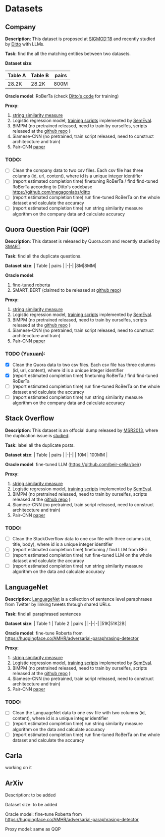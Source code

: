 # Datasets

## Company

**Description**: This dataset is proposed at [SIGMOD'18](https://dl.acm.org/doi/10.1145/3183713.3196926) and recently studied by [Ditto](https://arxiv.org/abs/2004.00584) with LLMs.

**Task**: find the all the matching entities between two datasets.

**Dataset size**:

| Table A | Table B | pairs |
|-|-|-|
|28.2K|28.2K|800M|

**Oracle model**: RoBerTa (check [Ditto's code](https://github.com/megagonlabs/ditto) for training)

**Proxy**: 
1. [string similarity measure](https://sites.google.com/site/anhaidgroup/current-projects/magellan/py_stringmatching?authuser=0)
2. Logistic regression model, [training scripts](https://github.com/cocoxu/SemEval-PIT2015) implemented by [SemEval](https://aclanthology.org/S15-2001/). 
3. BiMPM (no pretrained released, need to train by ourselfes, scripts released at the [github repo](https://github.com/zhiguowang/BiMPM) )
4. Siamese-CNN (no pretrained, train script released, need to construct architeccture and train)
5. Pair-CNN [paper](https://dl-acm-org.proxy2.library.illinois.edu/doi/abs/10.1145/2766462.2767738)

### TODO:
- [ ] Clean the company data to two csv files. Each csv file has three columns (id, url, content), where id is a unique integer identifier
- [ ] (report estimated completion time) finetuning RoBerTa / find find-tuned RoBerTa according to Ditto's codebase https://github.com/megagonlabs/ditto 
- [ ] (report estimated completion time) run fine-tuned RoBerTa on the whole dataset and calculate the accuracy
- [ ] (report estimated completion time) run string similarity measure algorithm on the company data and calculate accuracy

## Quora Question Pair (QQP)

**Description**: This dataset is released by Quora.com and recently studied by [SMART](https://aclanthology.org/2020.acl-main.197/).

**Task**: find all the duplicate questions.

**Dataset size**:
| Table | pairs |
|-|-|
|8M|8MM|

**Oracle model**: 
1. [fine-tuned roberta](https://huggingface.co/AMHR/adversarial-paraphrasing-detector)
2. SMART_BERT (claimed to be released at [github repo](https://github.com/namisan/mt-dnn))

**Proxy**:
1. [string similarity measure](https://sites.google.com/site/anhaidgroup/current-projects/magellan/py_stringmatching?authuser=0)
2. Logistic regression model, [training scripts](https://github.com/cocoxu/SemEval-PIT2015) implemented by [SemEval](https://aclanthology.org/S15-2001/). 
3. BiMPM (no pretrained released, need to train by ourselfes, scripts released at the [github repo](https://github.com/zhiguowang/BiMPM) )
4. Siamese-CNN (no pretrained, train script released, need to construct architeccture and train)
5. Pair-CNN [paper](https://dl-acm-org.proxy2.library.illinois.edu/doi/abs/10.1145/2766462.2767738)

### TODO (Yuxuan):
- [x] Clean the Quora data to two csv files. Each csv file has three columns (id, url, content), where id is a unique integer identifier
- [x] (report estimated completion time) finetuning RoBerTa / find find-tuned RoBerTa
- [ ] (report estimated completion time) run fine-tuned RoBerTa on the whole dataset and calculate the accuracy
- [ ] (report estimated completion time) run string similarity measure algorithm on the company data and calculate accuracy

## Stack Overflow

**Description**: This dataset is an offocial dump released by [MSR2013](http://2013.msrconf.org/challenge.php#challenge_data), where the duplication issue is [studied](https://link.springer.com/article/10.1007/s11390-015-1576-4).

**Task**: label all the duplicate posts.

**Dataset size**:
| Table | pairs |
|-|-|
| 10M | 100MM |

**Oracle model**: fine-tuned LLM (https://github.com/beir-cellar/beir)

**Proxy**:
1. [string similarity measure](https://sites.google.com/site/anhaidgroup/current-projects/magellan/py_stringmatching?authuser=0)
2. Logistic regression model, [training scripts](https://github.com/cocoxu/SemEval-PIT2015) implemented by [SemEval](https://aclanthology.org/S15-2001/). 
3. BiMPM (no pretrained released, need to train by ourselfes, scripts released at the [github repo](https://github.com/zhiguowang/BiMPM) )
4. Siamese-CNN (no pretrained, train script released, need to construct architeccture and train)
5. Pair-CNN [paper](https://dl-acm-org.proxy2.library.illinois.edu/doi/abs/10.1145/2766462.2767738)

### TODO:
- [ ] Clean the StackOverflow data to one csv file with three columns (id, title, body), where id is a unique integer identifier
- [ ] (report estimated completion time) finetuning / find LLM from BEir
- [ ] (report estimated completion time) run fine-tuned LLM on the whole dataset and calculate the accuracy
- [ ] (report estimated completion time) run string similarity measure algorithm on the data and calculate accuracy

## LanguageNet

**Description**: [LanguageNet](https://languagenet.github.io/) is a collection of sentence level paraphrases from Twitter by linking tweets through shared URLs.

**Task**: find all paraphrased sentences

**Dataset size**:
| Table 1 | Table 2 | pairs |
|-|-|-|
|51K|51K|2B|

**Oracle model**: fine-tune Roberta from https://huggingface.co/AMHR/adversarial-paraphrasing-detector

**Proxy**:
1. [string similarity measure](https://sites.google.com/site/anhaidgroup/current-projects/magellan/py_stringmatching?authuser=0)
2. Logistic regression model, [training scripts](https://github.com/cocoxu/SemEval-PIT2015) implemented by [SemEval](https://aclanthology.org/S15-2001/). 
3. BiMPM (no pretrained released, need to train by ourselfes, scripts released at the [github repo](https://github.com/zhiguowang/BiMPM) )
4. Siamese-CNN (no pretrained, train script released, need to construct architeccture and train)
5. Pair-CNN [paper](https://dl-acm-org.proxy2.library.illinois.edu/doi/abs/10.1145/2766462.2767738)

### TODO:
- [ ] Clean the LanguageNet data to one csv file with two columns (id, content), where id is a unique integer identifier
- [ ] (report estimated completion time) run string similarity measure algorithm on the data and calculate accuracy
- [ ] (report estimated completion time) run fine-tuned RoBerTa on the whole dataset and calculate the accuracy

## Carla
working on it

## ArXiv

Description: to be added

Dataset size: to be added

Oracle model: fine-tune Roberta from https://huggingface.co/AMHR/adversarial-paraphrasing-detector

Proxy model: same as QQP